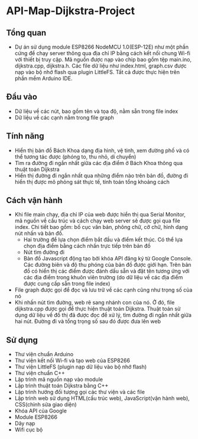 # API-Map-Dijkstra-Project

## Tổng quan

- Dự án sử dụng module ESP8266 NodeMCU 1.0(ESP-12E) như một phần cứng để chạy server thông qua địa chỉ IP bằng cách kết nối chung Wi-fi với thiết bị truy cập. Mã nguồn được nạp vào chip bao gồm tệp main.ino, dijkstra.cpp, dijkstra.h. Các file dữ liệu như index.html, graph.csv được nạp vào bộ nhớ flash qua plugin LittleFS. Tất cả được thực hiện trên phần mềm Arduino IDE.

## Đầu vào

- Dữ liệu về các nút, bao gồm tên và tọa độ, nằm sẵn trong file index
- Dữ liệu về các cạnh nằm trong file graph

## Tính năng

- Hiển thị bản đồ Bách Khoa dạng địa hình, vệ tinh, xem đường phố và có thể tương tác được (phóng to, thu nhỏ, di chuyển)
- Tìm ra đường đi ngắn nhất giữa các địa điểm ở Bách Khoa thông qua thuật toán Dijkstra
- Hiển thị đường đi ngắn nhất qua những điểm nào trên bản đồ, đường đi hiển thị được mô phỏng sát thực tế, tính toán tổng khoảng cách 

## Cách vận hành

- Khi file main chạy, địa chỉ IP của web được hiển thị qua Serial Monitor, mã nguồn về cấu trúc và cách chạy web server sẽ được gọi qua file index. Chi tiết bao gồm: bố cục văn bản, phông chữ, cỡ chữ, hình dạng nút nhấn và bản đồ.
  + Hai trường để lựa chọn điểm bắt đầu và điểm kết thúc. Có thể lựa chọn địa điểm bằng cách nhấn trực tiếp trên bản đồ
  + Nút tìm đường đi
  + Bản đồ Javascript động tạo bởi khóa API đăng ký từ Google Console. Các đường biên và độ thu phóng của bản đồ được giới hạn. Trên bản đồ có hiển thị các điểm được đánh dấu sẵn và đặt tên tương ứng với các địa điểm trong khuôn viên trường (do dữ liệu về các địa điểm được cung cấp sẵn trong file index)
- File graph được gọi để đọc và lưu trữ về các cạnh cũng như trọng số của nó
- Khi nhấn nút tìm đường, web rẽ sang nhánh con của nó. Ở đó, file dijkstra.cpp được gọi để thực hiện thuật toán Dijkstra. Thuật toán sử dụng dữ liệu về đồ thị đã được đọc để xử lý, tìm đường đi ngắn nhất giữa hai nút. Đường đi và tổng trọng số sau đó được đưa lên web

## Sử dụng
- Thư viện chuẩn Arduino
- Thư viện kết nối Wi-fi và tạo web của ESP8266
- Thư viện LittleFS (plugin nạp dữ liệu vào bộ nhớ flash)
- Thư viện chuẩn C++
- Lập trình mã nguồn nạp vào module
- Lập trình thuật toán Dijkstra bằng C++
- Lập trình hướng đối tượng gọi các thư viện và các file
- Lập trình web sử dụng HTML(cấu trúc web), JavaScript(vận hành web), CSS(chỉnh sửa giao diện)
- Khóa API của Google
- Module ESP8266
- Dây nạp
- Wifi cục bộ
